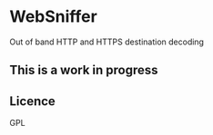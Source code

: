 # WebSniffer

Out of band HTTP and HTTPS destination decoding

## This is a work in progress

## Licence

GPL

